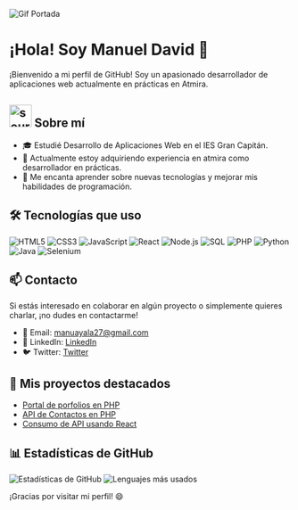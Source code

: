 ![Gif Portada](https://media.giphy.com/media/v1.Y2lkPTc5MGI3NjExNXNhZmpvNG52bG5rczIweTE2bHA4ZWw3dHlqYmRzb2xuMjgyZTY3eSZlcD12MV9pbnRlcm5hbF9naWZfYnlfaWQmY3Q9dHM/qEqiI3Oq7vBkoE236M/giphy.gif)

# ¡Hola! Soy Manuel David 👋

¡Bienvenido a mi perfil de GitHub! Soy un apasionado desarrollador de aplicaciones web actualmente en prácticas en Atmira.

## <img src="https://i.imgur.com/XgG1Ide.png" title="source: imgur.com" width="40" height="40" /> Sobre mí 

- 🎓 Estudié Desarrollo de Aplicaciones Web en el IES Gran Capitán.
- 💼 Actualmente estoy adquiriendo experiencia en atmira como desarrollador en prácticas.
- 🌱 Me encanta aprender sobre nuevas tecnologías y mejorar mis habilidades de programación.

## 🛠️ Tecnologías que uso

![HTML5](https://img.shields.io/badge/-HTML5-E34F26?style=flat-square&logo=html5&logoColor=ffffff)
![CSS3](https://img.shields.io/badge/-CSS3-1572B6?style=flat-square&logo=css3&logoColor=ffffff)
![JavaScript](https://img.shields.io/badge/-JavaScript-F7DF1E?style=flat-square&logo=javascript&logoColor=000000)
![React](https://img.shields.io/badge/-React-61DAFB?style=flat-square&logo=react&logoColor=ffffff)
![Node.js](https://img.shields.io/badge/-Node.js-339933?style=flat-square&logo=node.js&logoColor=ffffff)
![SQL](https://img.shields.io/badge/-SQL-4479A1?style=flat-square&logo=postgresql&logoColor=ffffff)
![PHP](https://img.shields.io/badge/-PHP-777BB4?style=flat-square&logo=php&logoColor=ffffff)
![Python](https://img.shields.io/badge/-Python-3776AB?style=flat-square&logo=python&logoColor=ffffff)
![Java](https://img.shields.io/badge/-Java-007396?style=flat-square&logo=java&logoColor=ffffff)
![Selenium](https://img.shields.io/badge/-Selenium-43B02A?style=flat-square&logo=selenium&logoColor=ffffff)



## 📫 Contacto

Si estás interesado en colaborar en algún proyecto o simplemente quieres charlar, ¡no dudes en contactarme!

- 📧 Email: manuayala27@gmail.com
- 💼 LinkedIn: [LinkedIn](https://www.linkedin.com/in/manuel-david-ayala-reina-4456882a2/)
- 🐦 Twitter: [Twitter](https://twitter.com/manuayalaa11)

## 🚀 Mis proyectos destacados

- [Portal de porfolios en PHP](https://github.com/manuayalaa/ProyectoPorfolios)
- [API de Contactos en PHP](https://github.com/manuayalaa/ApiContactos)
- [Consumo de API usando React](https://github.com/manuayalaa/FrontendContactosReact)

## 📊 Estadísticas de GitHub

![Estadísticas de GitHub](https://github-readme-stats.vercel.app/api?username=manuayalaa&show_icons=true&theme=radical)
![Lenguajes más usados](https://github-readme-stats.vercel.app/api/top-langs/?username=manuayalaa&layout=compact)


¡Gracias por visitar mi perfil! 😄
